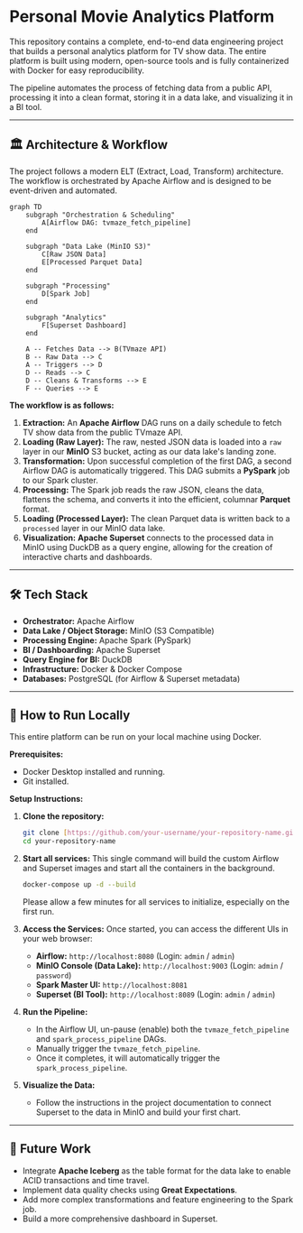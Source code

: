 # Personal Movie Analytics Platform

This repository contains a complete, end-to-end data engineering project that builds a personal analytics platform for TV show data. The entire platform is built using modern, open-source tools and is fully containerized with Docker for easy reproducibility.

The pipeline automates the process of fetching data from a public API, processing it into a clean format, storing it in a data lake, and visualizing it in a BI tool.

---

## 🏛️ Architecture & Workflow

The project follows a modern ELT (Extract, Load, Transform) architecture. The workflow is orchestrated by Apache Airflow and is designed to be event-driven and automated.

```mermaid
graph TD
    subgraph "Orchestration & Scheduling"
        A[Airflow DAG: tvmaze_fetch_pipeline]
    end

    subgraph "Data Lake (MinIO S3)"
        C[Raw JSON Data]
        E[Processed Parquet Data]
    end

    subgraph "Processing"
        D[Spark Job]
    end

    subgraph "Analytics"
        F[Superset Dashboard]
    end

    A -- Fetches Data --> B(TVmaze API)
    B -- Raw Data --> C
    A -- Triggers --> D
    D -- Reads --> C
    D -- Cleans & Transforms --> E
    F -- Queries --> E
```

**The workflow is as follows:**
1.  **Extraction:** An **Apache Airflow** DAG runs on a daily schedule to fetch TV show data from the public TVmaze API.
2.  **Loading (Raw Layer):** The raw, nested JSON data is loaded into a `raw` layer in our **MinIO** S3 bucket, acting as our data lake's landing zone.
3.  **Transformation:** Upon successful completion of the first DAG, a second Airflow DAG is automatically triggered. This DAG submits a **PySpark** job to our Spark cluster.
4.  **Processing:** The Spark job reads the raw JSON, cleans the data, flattens the schema, and converts it into the efficient, columnar **Parquet** format.
5.  **Loading (Processed Layer):** The clean Parquet data is written back to a `processed` layer in our MinIO data lake.
6.  **Visualization:** **Apache Superset** connects to the processed data in MinIO using DuckDB as a query engine, allowing for the creation of interactive charts and dashboards.

---

## 🛠️ Tech Stack

* **Orchestrator:** Apache Airflow
* **Data Lake / Object Storage:** MinIO (S3 Compatible)
* **Processing Engine:** Apache Spark (PySpark)
* **BI / Dashboarding:** Apache Superset
* **Query Engine for BI:** DuckDB
* **Infrastructure:** Docker & Docker Compose
* **Databases:** PostgreSQL (for Airflow & Superset metadata)

---

## 🚀 How to Run Locally

This entire platform can be run on your local machine using Docker.

**Prerequisites:**
* Docker Desktop installed and running.
* Git installed.

**Setup Instructions:**

1.  **Clone the repository:**
    ```bash
    git clone [https://github.com/your-username/your-repository-name.git](https://github.com/your-username/your-repository-name.git)
    cd your-repository-name
    ```

2.  **Start all services:**
    This single command will build the custom Airflow and Superset images and start all the containers in the background.
    ```bash
    docker-compose up -d --build
    ```
    Please allow a few minutes for all services to initialize, especially on the first run.

3.  **Access the Services:**
    Once started, you can access the different UIs in your web browser:
    * **Airflow:** `http://localhost:8080` (Login: `admin` / `admin`)
    * **MinIO Console (Data Lake):** `http://localhost:9003` (Login: `admin` / `password`)
    * **Spark Master UI:** `http://localhost:8081`
    * **Superset (BI Tool):** `http://localhost:8089` (Login: `admin` / `admin`)

4.  **Run the Pipeline:**
    * In the Airflow UI, un-pause (enable) both the `tvmaze_fetch_pipeline` and `spark_process_pipeline` DAGs.
    * Manually trigger the `tvmaze_fetch_pipeline`.
    * Once it completes, it will automatically trigger the `spark_process_pipeline`.

5.  **Visualize the Data:**
    * Follow the instructions in the project documentation to connect Superset to the data in MinIO and build your first chart.

---

## 🔮 Future Work

* Integrate **Apache Iceberg** as the table format for the data lake to enable ACID transactions and time travel.
* Implement data quality checks using **Great Expectations**.
* Add more complex transformations and feature engineering to the Spark job.
* Build a more comprehensive dashboard in Superset.
